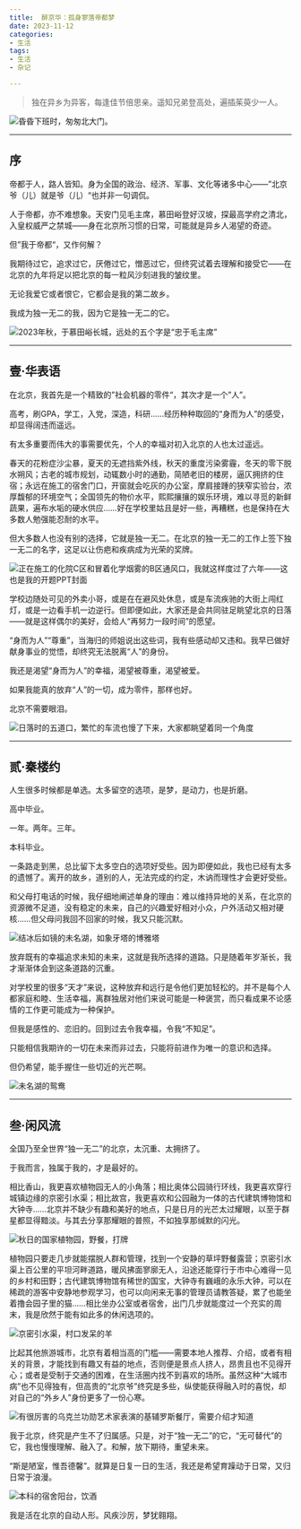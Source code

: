 ```yaml
---
title:  醉京华：孤身寥落帝都梦
date: 2023-11-12
categories:
- 生活
tags:
- 生活
- 杂记

---
```



> 独在异乡为异客，每逢佳节倍思亲。遥知兄弟登高处，遍插茱萸少一人。
> 

![昏昏下班时，匆匆北大门。](https://raw.githubusercontent.com/DF-Master/yidapicbed/main/2023/202311/202311BJLOG/202311BJLOG00.jpg)


---
<!--more-->

## 序

帝都于人，路人皆知。身为全国的政治、经济、军事、文化等诸多中心——”北京爷（儿）就是爷（儿）“也并非一句调侃。

人于帝都，亦不难想象。天安门见毛主席，慕田峪登好汉坡，探最高学府之清北，入皇权威严之禁城——身在北京所习惯的日常，可能就是异乡人渴望的奇迹。

但”我于帝都“，又作何解？

我期待过它，追求过它，厌倦过它，憎恶过它，但终究试着去理解和接受它——在北京的九年将足以把北京的每一粒风沙刻进我的皱纹里。

无论我爱它或者恨它，它都会是我的第二故乡。

我成为独一无二的我，因为它是独一无二的它。

![2023年秋，于慕田峪长城，远处的五个字是“忠于毛主席”](https://raw.githubusercontent.com/DF-Master/yidapicbed/main/2023/202311/202311BJLOG/202311BJLOG01.jpg)

---

## 壹·华表语

在北京，我首先是一个精致的”社会机器的零件“，其次才是一个”人”。

高考，刷GPA，学工，入党，深造，科研……经历种种取回的“身而为人”的感受，却显得阔违而遥远。

有太多重要而伟大的事需要优先，个人的幸福对初入北京的人也太过遥远。

春天的花粉症沙尘暴，夏天的无遮挡紫外线，秋天的重度污染雾霾，冬天的零下脱水朔风；古老的城市规划，动辄数小时的通勤，简陋老旧的楼房，逼仄拥挤的住宿；永远在施工的宿舍门口，开窗就会吃灰的办公室，摩肩接踵的狭窄实验台，浓厚馥郁的环境空气；全国领先的物价水平，熙熙攘攘的娱乐环境，难以寻觅的新鲜蔬果，遍布水垢的硬水供应……好在学校里姑且是好一些，再糟糕，也是保持在大多数人勉强能忍耐的水平。

但大多数人也没有别的选择，它就是独一无二。在北京的独一无二的工作上签下独一无二的名字，这足以让伤疤和疾病成为光荣的奖牌。

![正在施工的化院C区和冒着化学烟雾的B区通风口，我就这样度过了六年——这也是我的开题PPT封面](https://raw.githubusercontent.com/DF-Master/yidapicbed/main/2023/202311/202311BJLOG/202311BJLOG01.jpg)

学校边随处可见的外卖小哥，或是在在避风处休息，或是车流疾驰的大街上闯红灯，或是一边看手机一边逆行。但即便如此，大家还是会共同驻足眺望北京的日落——就是这样偶尔的美好，会给人“再努力一段时间”的愿望。

“身而为人”“尊重”，当海归的师姐说出这些词，我有些感动却又违和。我早已做好献身事业的觉悟，却终究无法脱离“人”的身份。

我还是渴望“身而为人”的幸福，渴望被尊重，渴望被爱。

如果我能真的放弃“人”的一切，成为零件，那样也好。

北京不需要眼泪。

![日落时的五道口，繁忙的车流也慢了下来，大家都眺望着同一个角度](https://raw.githubusercontent.com/DF-Master/yidapicbed/main/2023/202311/202311BJLOG/202311BJLOG02.jpg)

---

## 贰·秦楼约

人生很多时候都是单选。太多留空的选项，是梦，是动力，也是折磨。

高中毕业。

一年。两年。三年。

本科毕业。

一条路走到黑，总比留下太多空白的选项好受些。因为即便如此，我也已经有太多的遗憾了。离开的故乡，道别的人，无法完成的约定，木讷而理性才会更好受些。

和父母打电话的时候，我仔细地阐述单身的理由：难以维持异地的关系，在北京的资源微不足道，没有稳定的未来，自己的兴趣爱好相对小众，户外活动又相对硬核……但父母问我回不回家的时候，我又只能沉默。

![结冰后如镜的未名湖，如象牙塔的博雅塔](https://raw.githubusercontent.com/DF-Master/yidapicbed/main/2023/202311/202311BJLOG/202311BJLOG03.jpg)



放弃既有的幸福追求未知的未来，这就是我所选择的道路。只是随着年岁渐长，我才渐渐体会到这条道路的沉重。

对学校里的很多“天才”来说，这种放弃和远行是令他们更加轻松的。并不是每个人都家庭和睦、生活幸福，离群独居对他们来说可能是一种褒赏，而只看成果不论感情的工作更可能成为一种保护。

但我是感性的、恋旧的。回到过去令我幸福，令我“不知足”。

只能相信我期许的一切在未来而非过去，只能将前进作为唯一的意识和选择。

但仍希望，能手握住一些切近的光芒啊。

![未名湖的鸳鸯](https://raw.githubusercontent.com/DF-Master/yidapicbed/main/2023/202311/202311BJLOG/202311BJLOG04.jpg)



---

## 叁·闲风流

全国乃至全世界“独一无二”的北京，太沉重、太拥挤了。

于我而言，独属于我的，才是最好的。

相比香山，我更喜欢植物园无人的小角落；相比奥体公园骑行环线，我更喜欢穿行城镇边缘的京密引水渠；相比故宫，我更喜欢和公园融为一体的古代建筑博物馆和大钟寺……北京并不缺少有趣和美好的地点，只是日月的光芒太过耀眼，以至于群星都显得黯淡。与其去分享那耀眼的普照，不如独享那缄默的闪光。

![秋日的国家植物园，野餐，打牌](https://raw.githubusercontent.com/DF-Master/yidapicbed/main/2023/202311/202311BJLOG/202311BJLOG05.jpg)



植物园只要走几步就能摆脱人群和管理，找到一个安静的草坪野餐露营；京密引水渠上百公里的平坦河畔道路，暖风拂面寥廓无人，沿途还能穿行于市中心难得一见的乡村和田野；古代建筑博物馆有稀世的国宝，大钟寺有巍峨的永乐大钟，可以在稀疏的游客中安静地参观学习，也可以向闲来无事的管理员请教答疑，累了也能坐着撸会园子里的猫……相比坐办公室或者宿舍，出门几步就能度过一个充实的周末，我是欣然于能有如此多的休闲选项的。

![京密引水渠，村口发呆的羊](https://raw.githubusercontent.com/DF-Master/yidapicbed/main/2023/202311/202311BJLOG/202311BJLOG06.jpg)



比起其他旅游城市，北京有着相当高的门槛——需要本地人推荐、介绍，或者有相关的背景，才能找到有趣又有益的地点，否则便是景点人挤人，昂贵且也不见得开心；或者是受制于交通的困难，在生活圈内找不到喜欢的场所。虽然这种“大城市病”也不见得独有，但高贵的“北京爷”终究是多些，纵使能获得融入时的喜悦，却对自己的“外乡人”身份更多了一份心寒。

![有很厉害的乌克兰功勋艺术家表演的基辅罗斯餐厅，需要介绍才知道](https://raw.githubusercontent.com/DF-Master/yidapicbed/main/2023/202311/202311BJLOG/202311BJLOG07.jpg)


我于北京，终究是产生不了归属感。只是，对于“独一无二”的它，“无可替代”的它，我也慢慢理解、融入了。和解，放下期待，重望未来。

“斯是陋室，惟吾德馨”。就算是日复一日的生活，我还是希望育躁动于日常，又归日常于浪漫。

![本科的宿舍阳台，饮酒](https://raw.githubusercontent.com/DF-Master/yidapicbed/main/2023/202311/202311BJLOG/202311BJLOG08.jpg)


我是活在北京的自动人形。风疾沙厉，梦犹翱翔。